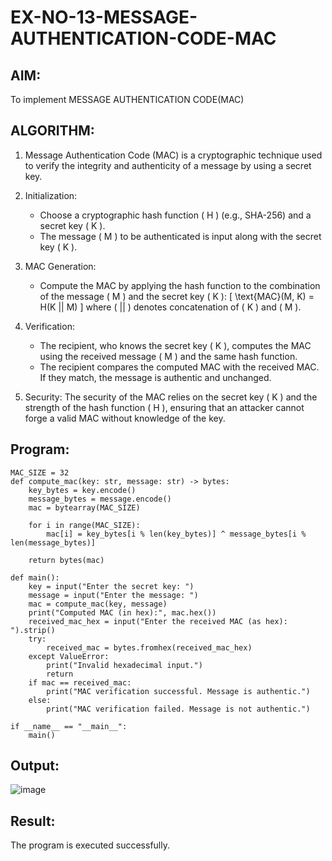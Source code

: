 # EX-NO-13-MESSAGE-AUTHENTICATION-CODE-MAC

## AIM:
To implement MESSAGE AUTHENTICATION CODE(MAC)

## ALGORITHM:

1. Message Authentication Code (MAC) is a cryptographic technique used to verify the integrity and authenticity of a message by using a secret key.

2. Initialization:
   - Choose a cryptographic hash function \( H \) (e.g., SHA-256) and a secret key \( K \).
   - The message \( M \) to be authenticated is input along with the secret key \( K \).

3. MAC Generation:
   - Compute the MAC by applying the hash function to the combination of the message \( M \) and the secret key \( K \): 
     \[
     \text{MAC}(M, K) = H(K || M)
     \]
     where \( || \) denotes concatenation of \( K \) and \( M \).

4. Verification:
   - The recipient, who knows the secret key \( K \), computes the MAC using the received message \( M \) and the same hash function.
   - The recipient compares the computed MAC with the received MAC. If they match, the message is authentic and unchanged.

5. Security: The security of the MAC relies on the secret key \( K \) and the strength of the hash function \( H \), ensuring that an attacker cannot forge a valid MAC without knowledge of the key.

## Program:
```
MAC_SIZE = 32
def compute_mac(key: str, message: str) -> bytes:
    key_bytes = key.encode()
    message_bytes = message.encode()
    mac = bytearray(MAC_SIZE)
    
    for i in range(MAC_SIZE):
        mac[i] = key_bytes[i % len(key_bytes)] ^ message_bytes[i % len(message_bytes)]
    
    return bytes(mac)

def main():
    key = input("Enter the secret key: ")
    message = input("Enter the message: ")
    mac = compute_mac(key, message)
    print("Computed MAC (in hex):", mac.hex())
    received_mac_hex = input("Enter the received MAC (as hex): ").strip()
    try:
        received_mac = bytes.fromhex(received_mac_hex)
    except ValueError:
        print("Invalid hexadecimal input.")
        return
    if mac == received_mac:
        print("MAC verification successful. Message is authentic.")
    else:
        print("MAC verification failed. Message is not authentic.")

if __name__ == "__main__":
    main()

```


## Output:
![image](https://github.com/user-attachments/assets/435dc7c1-8a06-4c26-93a9-61ea7ece5af5)


## Result:
The program is executed successfully.
